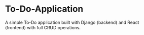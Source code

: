 # To-Do-Application
A simple To-Do application built with Django (backend) and React (frontend) with full CRUD operations.
